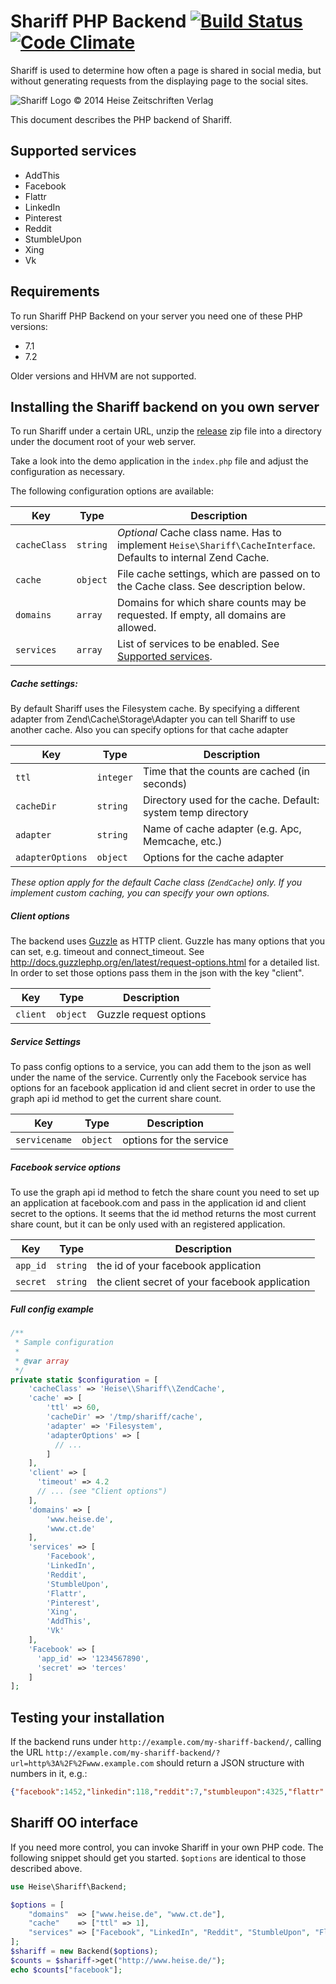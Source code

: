 # Shariff PHP Backend [![Build Status](https://travis-ci.org/heiseonline/shariff-backend-php.svg?branch=master)](https://travis-ci.org/heiseonline/shariff-backend-php) [![Code Climate](https://codeclimate.com/github/heiseonline/shariff-backend-php/badges/gpa.svg)](https://codeclimate.com/github/heiseonline/shariff-backend-php)


Shariff is used to determine how often a page is shared in social media, but without generating requests from the displaying page to the social sites.

![Shariff Logo © 2014 Heise Zeitschriften Verlag](http://www.heise.de/icons/ho/shariff-logo.png)

This document describes the PHP backend of Shariff.

Supported services
------------------
- AddThis
- Facebook
- Flattr
- LinkedIn
- Pinterest
- Reddit
- StumbleUpon
- Xing
- Vk

Requirements
------------

To run Shariff PHP Backend on your server you need one of these PHP versions:

* 7.1
* 7.2

Older versions and HHVM are not supported.

Installing the Shariff backend on you own server
------------------------------------------------

To run Shariff under a certain URL, unzip the [release](https://github.com/heiseonline/shariff-backend-php/releases) zip file into a directory under the document root of your web server.

Take a look into the demo application in the `index.php` file and adjust the configuration as necessary.

The following configuration options are available:

| Key         | Type | Description |
|-------------|------|-------------|
| `cacheClass` | `string` | *Optional* Cache class name. Has to implement `Heise\Shariff\CacheInterface`. Defaults to internal Zend Cache. |
| `cache` | `object`  | File cache settings, which are passed on to the Cache class. See description below. |
| `domains` | `array` | Domains for which share counts may be requested. If empty, all domains are allowed. |
| `services` | `array` | List of services to be enabled. See [Supported services](#supported-services). |

##### Cache settings:

By default Shariff uses the Filesystem cache. By specifying a different adapter from Zend\Cache\Storage\Adapter you can tell Shariff to use another cache. Also you can specify options for that cache adapter

| Key         | Type | Description |
|-------------|------|-------------|
| `ttl` | `integer` | Time that the counts are cached (in seconds) |
| `cacheDir` | `string` | Directory used for the cache. Default: system temp directory |
| `adapter` | `string` | Name of cache adapter (e.g. Apc, Memcache, etc.) |
| `adapterOptions` | `object` | Options for the cache adapter |

*These option apply for the default Cache class (`ZendCache`) only. If you implement custom caching, you can specify your own options.*

##### Client options

The backend uses [Guzzle](http://docs.guzzlephp.org/en/latest/) as HTTP client. Guzzle has many options that you can set, e.g. timeout and connect_timeout. See http://docs.guzzlephp.org/en/latest/request-options.html for a detailed list.
In order to set those options pass them in the json with the key "client".

| Key         | Type | Description |
|-------------|------|-------------|
| `client` | `object` | Guzzle request options |

##### Service Settings

To pass config options to a service, you can add them to the json as well under the name of the service. Currently only the Facebook service has options for an facebook application id and client secret in order to use the graph api id method to get the current share count.

| Key         | Type | Description |
|-------------|------|-------------|
| `servicename` | `object` | options for the service |

##### Facebook service options

To use the graph api id method to fetch the share count you need to set up an application at facebook.com and pass in the application id and client secret to the options. It seems that the id method returns the most current share count, but it can be only used with an registered application.

| Key         | Type | Description |
|-------------|------|-------------|
| `app_id` | `string` | the id of your facebook application |
| `secret` | `string` | the client secret of your facebook application |

##### Full config example

```php
/**
 * Sample configuration
 *
 * @var array
 */
private static $configuration = [
    'cacheClass' => 'Heise\\Shariff\\ZendCache',
    'cache' => [
        'ttl' => 60,
        'cacheDir' => '/tmp/shariff/cache',
        'adapter' => 'Filesystem',
        'adapterOptions' => [
          // ...
        ]
    ],
    'client' => [
      'timeout' => 4.2
      // ... (see "Client options")
    ],
    'domains' => [
        'www.heise.de',
        'www.ct.de'
    ],
    'services' => [
        'Facebook',
        'LinkedIn',
        'Reddit',
        'StumbleUpon',
        'Flattr',
        'Pinterest',
        'Xing',
        'AddThis',
        'Vk'
    ],
    'Facebook' => [
      'app_id' => '1234567890',
      'secret' => 'terces'
    ]
];
```


Testing your installation
-------------------------

If the backend runs under `http://example.com/my-shariff-backend/`, calling the URL `http://example.com/my-shariff-backend/?url=http%3A%2F%2Fwww.example.com` should return a JSON structure with numbers in it, e.g.:

```json
{"facebook":1452,"linkedin":118,"reddit":7,"stumbleupon":4325,"flattr":0,"pinterest":3,"addthis":33,"vk":326}
```


Shariff OO interface
--------------------

If you need more control, you can invoke Shariff in your own PHP code. The following snippet should get you started. `$options` are identical to those described above.

```php
use Heise\Shariff\Backend;

$options = [
	"domains"  => ["www.heise.de", "www.ct.de"],
	"cache"    => ["ttl" => 1],
	"services" => ["Facebook", "LinkedIn", "Reddit", "StumbleUpon", "Flattr", "Pinterest", "AddThis", "Vk"]
];
$shariff = new Backend($options);
$counts = $shariff->get("http://www.heise.de/");
echo $counts["facebook"];
```

